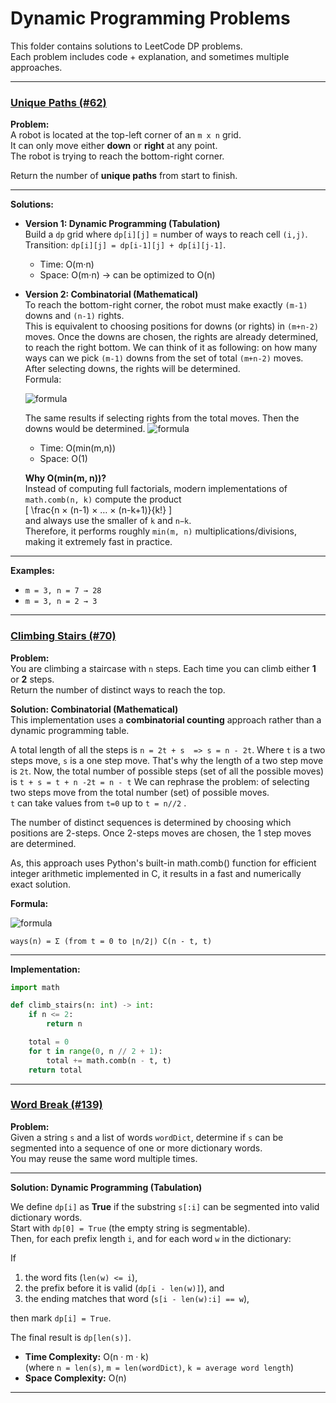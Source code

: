 # Dynamic Programming Problems

This folder contains solutions to LeetCode DP problems.  
Each problem includes code + explanation, and sometimes multiple approaches.

---

### [Unique Paths (#62)](0062_unique_paths.py)

**Problem:**  
A robot is located at the top-left corner of an `m x n` grid.  
It can only move either **down** or **right** at any point.  
The robot is trying to reach the bottom-right corner.  

Return the number of **unique paths** from start to finish.

---

**Solutions:**

- **Version 1: Dynamic Programming (Tabulation)**  
  Build a `dp` grid where `dp[i][j]` = number of ways to reach cell `(i,j)`.  
  Transition: `dp[i][j] = dp[i-1][j] + dp[i][j-1]`.  
  - Time: O(m·n)  
  - Space: O(m·n) → can be optimized to O(n)  

- **Version 2: Combinatorial (Mathematical)**  
  To reach the bottom-right corner, the robot must make exactly `(m-1)` downs and `(n-1)` rights.  
  This is equivalent to choosing positions for downs (or rights) in `(m+n-2)` moves.
  Once the downs are chosen, the rights are already determined, to reach the right bottom.
  We can think of it as following: on how many ways can we pick `(m-1)` downs from the set of total `(m+n-2)` moves.
  After selecting downs, the rights will be determined.    
  Formula:  

  ![formula](https://latex.codecogs.com/png.image?\dpi{110}\bg_white\large\binom{m+n-2}{m-1}=\frac{(m+n-2)!}{(m-1)!(n-1)!})

  The same results if selecting rights from the total moves. Then the downs would be determined.
  ![formula](https://latex.codecogs.com/png.image?\dpi{110}\bg_white\large\binom{m+n-2}{n-1}=\frac{(m+n-2)!}{(n-1)!(m+n-21-n+1)!}=\frac{(m+n-2)!}{(n-1)!(m-1)!})

  - Time: O(min(m,n))  
  - Space: O(1)  

  **Why O(min(m, n))?**  
  Instead of computing full factorials, modern implementations of `math.comb(n, k)` compute the product  
  \[
  \frac{n × (n-1) × … × (n-k+1)}{k!}
  \]  
  and always use the smaller of `k` and `n−k`.  
  Therefore, it performs roughly `min(m, n)` multiplications/divisions, making it extremely fast in practice.

---

**Examples:**

- `m = 3, n = 7 → 28`  
- `m = 3, n = 2 → 3`

---

### [Climbing Stairs (#70)](0070_climbing_stairs.py)

**Problem:**  
You are climbing a staircase with `n` steps. Each time you can climb either **1** or **2** steps.  
Return the number of distinct ways to reach the top.

**Solution: Combinatorial (Mathematical)**  
This implementation uses a **combinatorial counting** approach rather than a dynamic programming table.  

A total length of all the steps is `n = 2t + s  => s = n - 2t`. 
Where `t` is a two steps move, `s` is a one step move.
That's why the length of a two step move is `2t`.
Now, the total number of possible steps (set of all the possible moves) is 
`t + s = t + n -2t = n - t`
We can rephrase the problem: of selecting two steps move from the total number (set) of possible moves.  
`t` can take values from `t=0` up to `t = n//2` .

The number of distinct sequences is determined by choosing which positions are 2-steps. 
Once 2-steps moves are chosen, the 1 step moves are determined. 

As, this approach uses Python's built-in math.comb() function for
efficient integer arithmetic implemented in C, it results in a fast
and numerically exact solution.

**Formula:**  

![formula](https://latex.codecogs.com/png.image?\dpi{120}\bg_white\large\text{ways}(n)=\sum_{t=0}^{\lfloor%20n/2%20\rfloor}\binom{n-t}{t})

`ways(n) = Σ (from t = 0 to ⌊n/2⌋) C(n - t, t)`


---

**Implementation:**

```python
import math

def climb_stairs(n: int) -> int:
    if n <= 2:
        return n

    total = 0
    for t in range(0, n // 2 + 1):
        total += math.comb(n - t, t)
    return total
```
---

### [Word Break (#139)](0139_word_break.py)

**Problem:**  
Given a string `s` and a list of words `wordDict`, determine if `s` can be segmented into a sequence of one or more dictionary words.  
You may reuse the same word multiple times.

---

**Solution: Dynamic Programming (Tabulation)**  

We define `dp[i]` as **True** if the substring `s[:i]` can be segmented into valid dictionary words.  
Start with `dp[0] = True` (the empty string is segmentable).  
Then, for each prefix length `i`, and for each word `w` in the dictionary:

If  
1. the word fits (`len(w) <= i`),  
2. the prefix before it is valid (`dp[i - len(w)]`), and  
3. the ending matches that word (`s[i - len(w):i] == w`),  

then mark `dp[i] = True`.

The final result is `dp[len(s)]`.

- **Time Complexity:** O(n · m · k)  
  (where `n = len(s)`, `m = len(wordDict)`, `k = average word length`)  
- **Space Complexity:** O(n)

---

